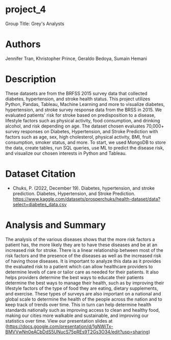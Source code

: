 # project_4
Group Title: Grey's Analysts
# Authors
Jennifer Tran,
Khristopher Prince,
Geraldo Bedoya,
Sumain Hemani
# Description
These datasets are from the BRFSS 2015 survey data that collected diabetes, hypertension, and stroke health status.
This project utilizes Python, Pandas, Tableau, Machine Learning and more to visualize diabetes, hypertension, and stroke survey response data from the BRSS in 2015.
We evaluated patients' risk for stroke based on predisposition to a disease, lifestyle factors such as physical activity, food consumption, and drinking alcohol, and risk depending on age. The dataset chosen evaluates 70,000+ survey responses on Diabetes, Hypertension, and Stroke Prediction with factors such as age, sex, high cholesterol, physical activity, BMI, fruit consumption, smoker status, and more.
To start, we used MongoDB to store the data, create tables, run SQL queries, use ML to predict the disease risk, and visualize our chosen interests in Python and Tableau.
# Dataset Citation
- Chuks, P. (2022, December 19). Diabetes, hypertension, and stroke prediction. Diabetes, Hypertension, and Stroke Prediction. https://www.kaggle.com/datasets/prosperchuks/health-dataset/data?select=diabetes_data.csv
# Analysis and Summary
The analysis of the various diseases shows that the more risk factors a patient has, the more likely they are to have these diseases and be at an increased risk for stroke. There is a linear relationship between most of the risk factors and the presence of the diseases as well as the increased risk of having those diseases.
It is important to analyze this data as it provides the evaluated risk to a patient which can allow healthcare providers to determine levels of care or tailor care as needed for their patients. It also helps providers determine the best ways to educate their patients determine the best ways to manage their health, such as by improving their lifestyle factors of the type of food they are eating, dietary supplements, and exercise.
These types of surveys are also important on a national and global scale to determine the health of the people across the nation and to keep track of trends over time. This in turn can help determine health standards nationally such as improving access to clean and healthy food, making our cities more walkable and sustainable, and improving our statistics over time.
View our presentation slides at (https://docs.google.com/presentation/d/1gNWiTx-BMVVwNn0eACbDdS5UNucS75pREs9T2Gs3O34/edit?usp=sharing)